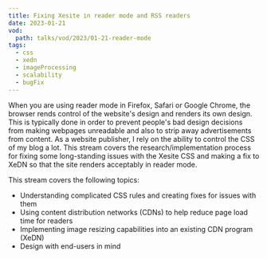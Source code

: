 ```yaml
---
title: Fixing Xesite in reader mode and RSS readers
date: 2023-01-21
vod:
  path: talks/vod/2023/01-21-reader-mode
tags:
  - css
  - xedn
  - imageProcessing
  - scalability
  - bugFix
---
```


When you are using reader mode in Firefox, Safari or Google Chrome, the browser rends control of the website's design and renders its own design. This is typically done in order to prevent people's bad design decisions from making webpages unreadable and also to strip away advertisements from content. As a website publisher, I rely on the ability to control the CSS of my blog a lot. This stream covers the research/implementation process for fixing some long-standing issues with the Xesite CSS and making a fix to XeDN so that the site renders acceptably in reader mode.

This stream covers the following topics:

* Understanding complicated CSS rules and creating fixes for issues with them
* Using content distribution networks (CDNs) to help reduce page load time for readers
* Implementing image resizing capabilities into an existing CDN program (XeDN)
* Design with end-users in mind